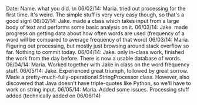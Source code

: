 Date: Name. what you did. \n
06/02/14: Maria. tried out processing for the first time. It's weird. The simple stuff is very very easy though, so that's a good sign!
06/02/14: Jake. made a class which takes input from a large body of text and performs some basic analysis on it.
06/03/14: Jake. made progress on getting data about how often words are used (frequency of a word will be compared to average frequency of that word)
06/03/14: Maria. Figuring out processing, but mostly just browsing around stack overflow so far. Nothing to commit today.
06/04/14: Jake. only in-class work, finished the work from the day before. There is now a usable database of words.
06/04/14: Maria. Worked together with Jake in class on the word frequency stuff. 
06/05/14: Jake. Experienced great triumph, followed by great sorrow. Made a pretty-much-fully-operational StringProcessor class. However, also discovered that Java doesn't have triple-quotes like Python, so we'll have to work on string input.
06/05/14: Maria. Added some issues. Processing stuff added (technically added on 06/06/14)
